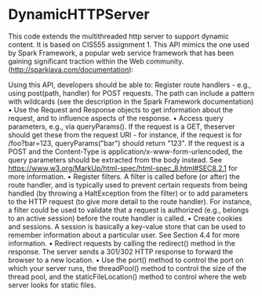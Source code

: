 # DynamicHTTPServer

This code extends the multithreaded http server to support dynamic content. It is based on CIS555 assignment 1.
This API  mimics the one used by Spark Framework, a popular web service framework that has been gaining significant traction within the Web community.  (http://sparkjava.com/documentation):

Using this API, developers should be able to:
Register route handlers - e.g., using post(path, handler) for POST requests. The path can
include a pattern with wildcards (see the description in the Spark Framework documentation)
• Use the Request and Response objects to get information about the request, and to influence
aspects of the response. 
• Access query parameters, e.g., via queryParams(). If the request is a GET,  theserver should
get these from the request URI - for instance, if the request is for /foo?bar=123,
queryParams("bar") should return "123". If the request is a POST and the Content-Type is
application/x-www-form-urlencoded, the query parameters should be extracted from
the body instead. See https://www.w3.org/MarkUp/html-spec/html-spec_8.html#SEC8.2.1 for
more information.
• Register filters. A filter is called before (or after) the route handler, and is typically used to prevent
certain requests from being handled (by throwing a HaltException from the filter) or to add
parameters to the HTTP request (to give more detail to the route handler). For instance, a filter
could be used to validate that a request is authorized (e.g., belongs to an active session) before the
route handler is called. 
• Create cookies and sessions. A session is basically a key-value store that can be used to remember
information about a particular user. See Section 4.4 for more information.
• Redirect requests by calling the redirect() method in the response. The server sends a 301/302 HTTP response to forward the browser to a new location.
• Use the port() method to control the port on which your server runs, the threadPool()
method to control the size of the thread pool, and the staticFileLocation() method to
control where the web server looks for static files. 
